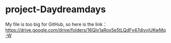 # project-Daydreamdays

My file is too big for GitHub, so here is the link：
https://drive.google.com/drive/folders/16QIv1aRox5e5tLQdFy47djvvjUKwMq-W
